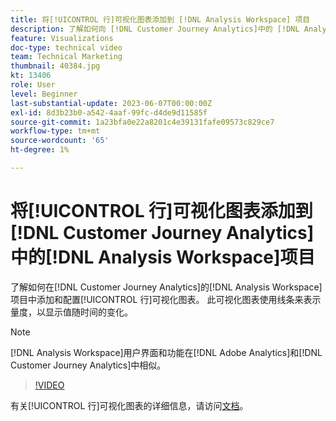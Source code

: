 ```yaml
---
title: 将[!UICONTROL 行]可视化图表添加到 [!DNL Analysis Workspace] 项目
description: 了解如何向 [!DNL Customer Journey Analytics]中的 [!DNL Analysis Workspace] 项目添加和配置[!UICONTROL 行]可视化图表。
feature: Visualizations
doc-type: technical video
team: Technical Marketing
thumbnail: 40384.jpg
kt: 13406
role: User
level: Beginner
last-substantial-update: 2023-06-07T00:00:00Z
exl-id: 8d3b23b0-a542-4aaf-99fc-d4de9d11585f
source-git-commit: 1a23bfa0e22a8201c4e39131fafe09573c829ce7
workflow-type: tm+mt
source-wordcount: '65'
ht-degree: 1%

---
```


# 将[!UICONTROL 行]可视化图表添加到[!DNL Customer Journey Analytics]中的[!DNL Analysis Workspace]项目

了解如何在[!DNL Customer Journey Analytics]的[!DNL Analysis Workspace]项目中添加和配置[!UICONTROL 行]可视化图表。 此可视化图表使用线条来表示量度，以显示值随时间的变化。

>[!NOTE]
>
>[!DNL Analysis Workspace]用户界面和功能在[!DNL Adobe Analytics]和[!DNL Customer Journey Analytics]中相似。

>[!VIDEO](https://video.tv.adobe.com/v/40384/?quality=12&learn=on)

有关[!UICONTROL 行]可视化图表的详细信息，请访问[文档](https://experienceleague.adobe.com/docs/analytics-platform/using/cja-workspace/visualizations/line.html?lang=zh-Hans)。
